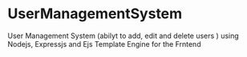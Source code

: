# UserManagementSystem
User Management System (abilyt to add, edit and delete users ) using Nodejs, Expressjs and Ejs Template Engine for the Frntend
